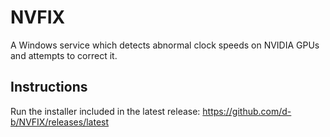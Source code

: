 # NVFIX
A Windows service which detects abnormal clock speeds on NVIDIA GPUs and attempts to correct it.

Instructions
------------------
Run the installer included in the latest release: https://github.com/d-b/NVFIX/releases/latest
